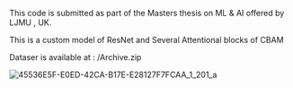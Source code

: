 This code is submitted as part of the Masters thesis on ML & AI offered by LJMU , UK.

This is a custom model of ResNet and Several Attentional blocks of CBAM


Dataser is available at : /Archive.zip  

![45536E5F-E0ED-42CA-B17E-E28127F7FCAA_1_201_a](https://github.com/user-attachments/assets/b317e3d4-118e-4f2f-a317-a11ff9031ff6)

